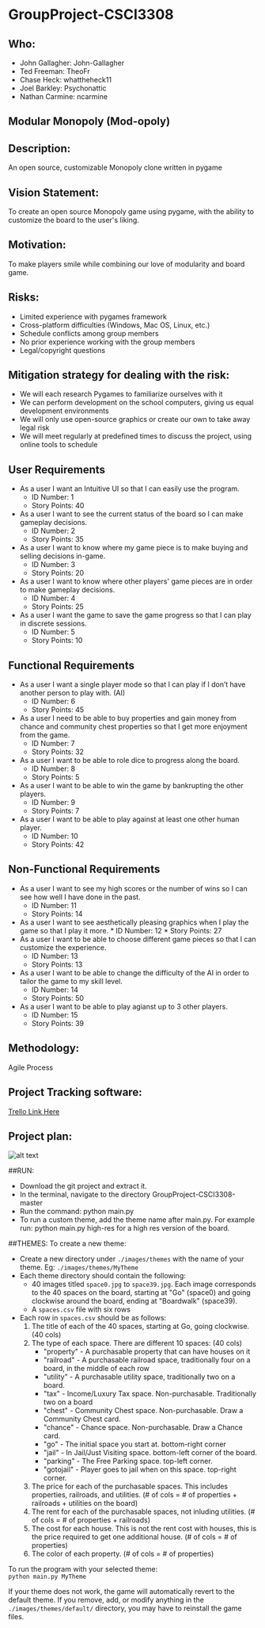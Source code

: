 # GroupProject-CSCI3308

## Who:
 * John Gallagher: John-Gallagher
 * Ted Freeman: TheoFr
 * Chase Heck: whattheheck11
 * Joel Barkley: Psychonattic
 * Nathan Carmine: ncarmine

## Modular Monopoly (Mod-opoly)

## Description:
An open source, customizable Monopoly clone written in pygame

## Vision Statement:
To create an open source Monopoly game using pygame, with the ability to customize the board to the user's liking.

## Motivation: 
To make players smile while combining our love of modularity and board game.

## Risks: 
 * Limited experience with pygames framework
 * Cross-platform difficulties (Windows, Mac OS, Linux, etc.)
 * Schedule conflicts among group members
 * No prior experience working with the group members
 * Legal/copyright questions

## Mitigation strategy for dealing with the risk:
 * We will each research Pygames to familiarize ourselves with it
 * We can perform development on the school computers, giving us equal development environments
 * We will only use open-source graphics or create our own to take away legal risk
 * We will meet regularly at predefined times to discuss the project, using online tools to schedule

## User Requirements
  * As a user I want an Intuitive UI so that I can easily use the program.
    * ID Number: 1
    * Story Points: 40
  * As a user I want to see the current status of the board so I can make gameplay decisions.
    * ID Number: 2
    * Story Points: 35
  * As a user I want to know where my game piece is to make buying and selling decisions in-game.
    * ID Number: 3
    * Story Points: 20
  * As a user I want to know where other players' game pieces are in order to make gameplay decisions.
    * ID Number: 4
    * Story Points: 25
  * As a user I want the game to save the game progress so that I can play in discrete sessions.
    * ID Number: 5
    * Story Points: 10

## Functional Requirements
  * As a user I want a single player mode so that I can play if I don’t have another person to play with. (AI)
    * ID Number: 6
    * Story Points: 45
  * As a user I need to be able to buy properties and gain money from chance and community chest properties so that I get more enjoyment from the game.
    * ID Number: 7
    * Story Points: 32
  * As a user I want to be able to role dice to progress along the board.
    * ID Number: 8
    * Story Points: 5
  * As a user I want to be able to win the game by bankrupting the other players. 
    * ID Number: 9
    * Story Points: 7
  * As a user I want to be able to play against at least one other human player.
    * ID Number: 10
    * Story Points: 42

## Non-Functional Requirements
  * As a user I want to see my high scores or the number of wins so I can see how well I have done in the past.
    * ID Number: 11
    * Story Points: 14
  *  As a user I want to see aesthetically pleasing graphics when I play the game so that I play it more.
    * ID Number: 12
    * Story Points: 27
  * As a user I want to be able to choose different game pieces so that I can customize the experience.
    * ID Number: 13
    * Story Points: 13
  * As a user I want to be able to change the difficulty of the AI in order to tailor the game to my skill level.
    * ID Number: 14
    * Story Points: 50
  * As a user I want to be able to play agianst up to 3 other players.
    * ID Number: 15
    * Story Points: 39

## Methodology: 
Agile Process

## Project Tracking software:
[Trello Link Here](https://trello.com/b/IyxuIwpX/meme-monopoly)

## Project plan: 
![alt text](https://cloud.githubusercontent.com/assets/14183096/13134718/e07562dc-d5c6-11e5-95ed-69e5f7f78775.png "Trello Board Screenshot")

##RUN:
* Download the git project and extract it.
* In the terminal, navigate to the directory GroupProject-CSCI3308-master
* Run the command: python main.py
* To run a custom theme, add the theme name after main.py.  For example run: python main.py high-res for a high res version of the board.

##THEMES:
To create a new theme:
 - Create a new directory under `./images/themes` with the name of your theme. Eg: `./images/themes/MyTheme`
 - Each theme directory should contain the following:
 	- 40 images titled `space0.jpg` to `space39.jpg`. Each image corresponds to the 40 spaces on the board, starting at "Go" (space0) and going clockwise around the board, ending at "Boardwalk" (space39).
 	- A `spaces.csv` file with six rows
 - Each row in `spaces.csv` should be as follows:
	 1. The title of each of the 40 spaces, starting at Go, going clockwise. (40 cols)
	 2. The type of each space. There are different 10 spaces: (40 cols)
	 	- "property" - A purchasable property that can have houses on it
	 	- "railroad" - A purchasable railroad space, traditionally four on a board, in the middle of each row
	 	- "utility" - A purchasable utility space, traditionally two on a board.
	 	- "tax" - Income/Luxury Tax space. Non-purchasable. Traditionally two on a board
	 	- "chest" - Community Chest space. Non-purchasable. Draw a Community Chest card.
	 	- "chance" - Chance space. Non-purchasable. Draw a Chance card.
	 	- "go" - The initial space you start at. bottom-right corner
	 	- "jail" - In Jail/Just Visiting space. bottom-left corner of the board.
	 	- "parking" - The Free Parking space. top-left corner.
	 	- "gotojail" - Player goes to jail when on this space. top-right corner.
	 3. The price for each of the purchasable spaces. This includes properties, railroads, and utilities. (# of cols = # of properties + railroads + utilities on the board)
	 4. The rent for each of the purchasable spaces, not inluding utilities. (# of cols = # of properties + railroads)
	 5. The cost for each house. This is not the rent cost with houses, this is the price required to get one additional house. (# of cols = # of properties)
	 6. The color of each property. (# of cols = # of properties)

To run the program with your selected theme:  
`python main.py MyTheme`

If your theme does not work, the game will automatically revert to the default theme. If you remove, add, or modify anything in the `./images/themes/default/` directory, you may have to reinstall the game files.
